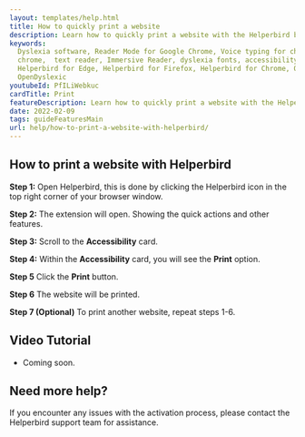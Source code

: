 ```yaml
---
layout: templates/help.html
title: How to quickly print a website
description: Learn how to quickly print a website with the Helperbird browser extension.
keywords:
  Dyslexia software, Reader Mode for Google Chrome, Voice typing for chrome, Text to speech for
  chrome,  text reader, Immersive Reader, dyslexia fonts, accessibility software, dyslexia software,
  Helperbird for Edge, Helperbird for Firefox, Helperbird for Chrome, Opendyslexic for Chrome,
  OpenDyslexic
youtubeId: PfILiWebkuc
cardTitle: Print
featureDescription: Learn how to quickly print a website with the Helperbird browser extension.
date: 2022-02-09
tags: guideFeaturesMain
url: help/how-to-print-a-website-with-helperbird/
---
```


## How to print a website with Helperbird

**Step 1:** Open Helperbird, this is done by clicking the Helperbird icon in the top right corner of your browser window.

**Step 2:** The extension will open. Showing the quick actions and other features.

**Step 3:** Scroll to the **Accessibility** card.

**Step 4:** Within the **Accessibility** card, you will see the **Print** option.

**Step 5** Click the **Print** button.

**Step 6** The website will be printed.

**Step 7 (Optional)** To print another website, repeat steps 1-6.


## Video Tutorial

- Coming soon.



## Need more help?

If you encounter any issues with the activation process, please contact the Helperbird support team for assistance.






